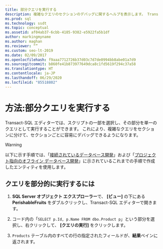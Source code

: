 ```yaml
---
title: 部分クエリを実行する
description: 複雑なクエリのセクションのデバッグに関するヘルプを表示します。 Transact-SQL エディターを使用して、特定のスクリプト セグメントを強調表示し、1 つのクエリとして実行します。
ms.prod: sql
ms.technology: ssdt
ms.topic: conceptual
ms.assetid: af04ab37-6cbb-4185-9382-e5922fa5b1df
author: markingmyname
ms.author: maghan
ms.reviewer: “”
ms.custom: seo-lt-2019
ms.date: 02/09/2017
ms.openlocfilehash: f9aaa7712726b37d03c7d7de0994bb8abe01a7d9
ms.sourcegitcommit: b860fe41b873977649dca8c1fd5619f294c37a58
ms.translationtype: HT
ms.contentlocale: ja-JP
ms.lasthandoff: 06/29/2020
ms.locfileid: "85518802"
---
```

# <a name="how-to-execute-a-partial-query"></a>方法:部分クエリを実行する

Transact\-SQL エディターでは、スクリプトの一部を選択し、その部分を単一のクエリとして実行することができます。 これにより、複雑なクエリをセクションに分けて、セクションごとに容易にデバッグできるようになります。  
  
> [!WARNING]  
> 以下に示す手順では、「[接続されているデータベース開発](../ssdt/connected-database-development.md)」および「[プロジェクト指向のオフライン データベース開発](../ssdt/project-oriented-offline-database-development.md)」に示されているこれまでの手順で作成したエンティティを使用します。  
  
## <a name="to-partially-execute-a-query"></a>クエリを部分的に実行するには  
  
1. **SQL Server オブジェクト エクスプローラー**で、 **[ビュー]** の下にある **PerishableFruits** をダブルクリックし、Transact\-SQL エディターで開きます。  
  
2. コード内の「`SELECT p.Id, p.Name FROM dbo.Product p`」という部分を選択し、右クリックして、 **[クエリの実行]** をクリックします。  
  
3. `Products` テーブル内のすべての行の指定されたフィールドが、**結果**ペインに返されます。